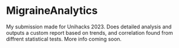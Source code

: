 # MigraineAnalytics

My submission made for Unihacks 2023. Does detailed analysis and outputs a custom report based on trends, and correlation found from diffrent statistical tests. More info coming soon.
